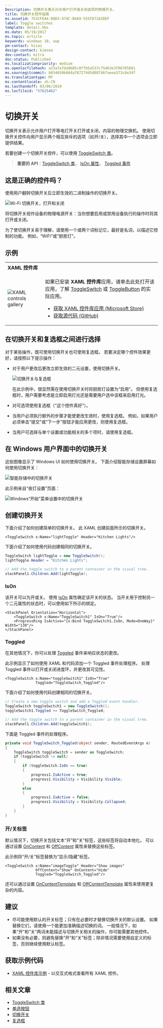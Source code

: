 ```yaml
---
Description: 切换开关表示允许用户打开或关闭选项的物理开关。
title: 切换开关控件指南
ms.assetid: 753CFEA4-80D3-474C-B4A9-555F872A3DEF
label: Toggle switches
template: detail.hbs
ms.date: 05/19/2017
ms.topic: article
keywords: windows 10, uwp
pm-contact: kisai
design-contact: kimsea
dev-contact: mitra
doc-status: Published
ms.localizationpriority: medium
ms.openlocfilehash: a23a7a7da9605c0ffb5a537c75d63e3f06705881
ms.sourcegitcommit: b034650b684a767274d5d88746faeea373c8e34f
ms.translationtype: MT
ms.contentlocale: zh-CN
ms.lasthandoff: 03/06/2019
ms.locfileid: "57625462"
---
```

# <a name="toggle-switches"></a>切换开关

切换开关表示允许用户打开等电灯开关打开或关闭，内容的物理交换机。 使用切换开关控件向用户显示两个相互排斥的选项（如开/关），选择其中一个选项会立即提供结果。

若要创建一个切换开关控件，可以使用 [ToggleSwitch 类](https://docs.microsoft.com/uwp/api/windows.ui.xaml.controls.toggleswitch)。

> **重要的 API**：[ToggleSwitch 类](https://docs.microsoft.com/uwp/api/windows.ui.xaml.controls.toggleswitch)， [IsOn 属性](https://docs.microsoft.com/uwp/api/windows.ui.xaml.controls.toggleswitch.ison)， [Toggled 事件](https://docs.microsoft.com/uwp/api/windows.ui.xaml.controls.toggleswitch.toggled)

## <a name="is-this-the-right-control"></a>这是正确的控件吗？

使用用户翻转切换开关后立即生效的二进制操作的切换开关。

![Wi-Fi 切换开关，打开和关闭](images/toggleswitches01.png)

将切换开关视作设备的物理电源开关：当你想要启用或禁用设备执行的操作时将其打开或关闭。

为了使切换开关易于理解，请使用一个或两个词标记它，最好是名词，以描述它控制的功能。 例如，“WiFi”或“厨房灯”。 

## <a name="examples"></a>示例

<table>
<th align="left">XAML 控件库<th>
<tr>
<td><img src="images/xaml-controls-gallery-sm.png" alt="XAML controls gallery"></img></td>
<td>
    <p>如果已安装 <strong style="font-weight: semi-bold">XAML 控件库</strong>应用，请单击此处打开该应用，了解 <a href="xamlcontrolsgallery:/item/ToggleSwitch">ToggleSwitch</a> 或 <a href="xamlcontrolsgallery:/item/ToggleButton">ToggleButton</a> 的实际应用。</p>
    <ul>
    <li><a href="https://www.microsoft.com/store/productId/9MSVH128X2ZT">获取 XAML 控件库应用 (Microsoft Store)</a></li>
    <li><a href="https://github.com/Microsoft/Xaml-Controls-Gallery">获取源代码 (GitHub)</a></li>
    </ul>
</td>
</tr>
</table>

## <a name="choosing-between-toggle-switch-and-check-box"></a>在切换开关和复选框之间进行选择

对于某些操作，既可使用切换开关也可使用复选框。 若要决定哪个控件效果更好，请按照以下提示操作：

- 对于用户更改后更改立即生效的二元设置，使用切换开关。

    ![切换开关与复选框](images/toggleswitches02.png)

    在此示例中，很显然需在使用切换开关时将厨房灯设置为“启用”。 但使用复选框时，用户需要考虑是立即启用灯光还是需要用户选中该框来启用灯光。

- 对可选项使用复选框（“这个控件真好”）。
- 当用户必须执行额外的步骤才能使更改生效时，使用复选框。 例如，如果用户必须单击“提交”或“下一步”按钮才能应用更改，则使用复选框。
- 当用户可选择与单个设置或功能相关的多个项时，请使用复选框。

## <a name="toggle-switches-in-the-windows-ui"></a>在 Windows 用户界面中的切换开关

这些图像显示了 Windows UI 如何使用切换开关。 下面介绍智能存储设置屏幕如何使用切换开关：

![智能存储中的切换开关](images/SmartStorageToggle.png)

此示例来自“夜灯设置”页面：

![Windows“开始”菜单设置中的切换开关](images/NightLightToggle.png)

## <a name="create-a-toggle-switch"></a>创建切换开关

下面介绍了如何创建简单的切换开关。 此 XAML 创建前面所示的切换开关。

```xaml
<ToggleSwitch x:Name="lightToggle" Header="Kitchen Lights"/>
```

下面介绍了如何使用代码创建相同的切换开关。

```csharp
ToggleSwitch lightToggle = new ToggleSwitch();
lightToggle.Header = "Kitchen Lights";

// Add the toggle switch to a parent container in the visual tree.
stackPanel1.Children.Add(lightToggle);
```

### <a name="ison"></a>IsOn

该开关可以为开或关。 使用 [IsOn](https://docs.microsoft.com/uwp/api/windows.ui.xaml.controls.toggleswitch.ison) 属性确定该开关的状态。 当开关用于控制另一个二元属性的状态时，可以使用如下所示的绑定。

```xaml
<StackPanel Orientation="Horizontal">
    <ToggleSwitch x:Name="ToggleSwitch1" IsOn="True"/>
    <ProgressRing IsActive="{x:Bind ToggleSwitch1.IsOn, Mode=OneWay}" Width="130"/>
</StackPanel>
```

### <a name="toggled"></a>Toggled

在其他情况下，你可以处理 [Toggled](https://docs.microsoft.com/uwp/api/windows.ui.xaml.controls.toggleswitch.toggled) 事件来响应状态的更改。

此示例显示了如何使用 XAML 和代码添加一个 Toggled 事件处理程序。 处理 Toggled 事件以打开或关闭进度环，并更改其可见性。

```xaml
<ToggleSwitch x:Name="toggleSwitch1" IsOn="True"
              Toggled="ToggleSwitch_Toggled"/>
```

下面介绍了如何使用代码创建相同的切换开关。

```csharp
// Create a new toggle switch and add a Toggled event handler.
ToggleSwitch toggleSwitch1 = new ToggleSwitch();
toggleSwitch1.Toggled += ToggleSwitch_Toggled;

// Add the toggle switch to a parent container in the visual tree.
stackPanel1.Children.Add(toggleSwitch1);
```

下面是 Toggled 事件的处理程序。

```csharp
private void ToggleSwitch_Toggled(object sender, RoutedEventArgs e)
{
    ToggleSwitch toggleSwitch = sender as ToggleSwitch;
    if (toggleSwitch != null)
    {
        if (toggleSwitch.IsOn == true)
        {
            progress1.IsActive = true;
            progress1.Visibility = Visibility.Visible;
        }
        else
        {
            progress1.IsActive = false;
            progress1.Visibility = Visibility.Collapsed;
        }
    }
}
```

### <a name="onoff-labels"></a>开/关标签

默认情况下，切换开关包括文本“开”和“关”标签，这些标签将自动本地化。 可以通过设置 [OnContent](https://docs.microsoft.com/uwp/api/windows.ui.xaml.controls.toggleswitch.oncontent) 和 [OffContent](https://docs.microsoft.com/uwp/api/windows.ui.xaml.controls.toggleswitch.offcontent) 属性来替换这些标签。

此示例将“开/关”标签替换为“显示/隐藏”标签。

```xaml
<ToggleSwitch x:Name="imageToggle" Header="Show images"
              OffContent="Show" OnContent="Hide"
              Toggled="ToggleSwitch_Toggled"/>
```

还可以通过设置 [OnContentTemplate](https://docs.microsoft.com/uwp/api/windows.ui.xaml.controls.toggleswitch.oncontenttemplate) 和 [OffContentTemplate](https://docs.microsoft.com/uwp/api/windows.ui.xaml.controls.toggleswitch.offcontenttemplate) 属性来使用更复杂的内容。

## <a name="recommendations"></a>建议

- 尽可能使用默认的开关标签；只有在必要时才替换切换开关的默认设置。 如果替换它们，请使用一个能更加准确描述切换的词。 一般情况下，如果“开”和“关”两词未能描述与切换开关相关的操作，你可能需要其他控件。
- 如果没有必要，则避免替换“开”和“关”标签；除非情况需要使用自定义的标签，否则继续使用默认标签。

## <a name="get-the-sample-code"></a>获取示例代码

- [XAML 控件库示例](https://github.com/Microsoft/Xaml-Controls-Gallery) - 以交互式格式查看所有 XAML 控件。

## <a name="related-articles"></a>相关文章

- [ToggleSwitch 类](https://docs.microsoft.com/uwp/api/windows.ui.xaml.controls.toggleswitch)
- [单选按钮](radio-button.md)
- [切换开关](toggles.md)
- [复选框](checkbox.md)

